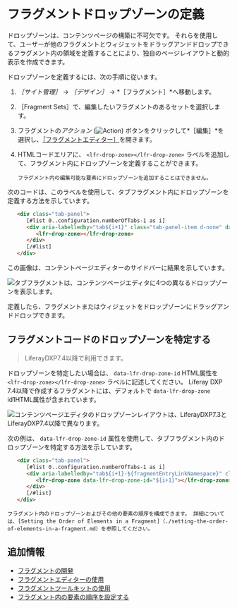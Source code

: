 # フラグメントドロップゾーンの定義

ドロップゾーンは、コンテンツページの構築に不可欠です。 それらを使用して、ユーザーが他のフラグメントとウィジェットをドラッグアンドドロップできるフラグメント内の領域を定義することにより、独自のページレイアウトと動的表示を作成できます。

ドロップゾーンを定義するには、次の手順に従います。

1. *［サイト管理］* &rarr; *［デザイン］* &rarr; *［フラグメント］*へ移動します。

1. ［Fragment Sets］で、編集したいフラグメントのあるセットを選択します。

1. フラグメントの*アクション* (![Action](./../../../images/icon-actions.png)) ボタンをクリックして*［編集］*を選択し、[［フラグメントエディター］](./using-the-fragments-editor.md)を開きます。

1. HTMLコードエリアに、 `<lfr-drop-zone></lfr-drop-zone>` ラベルを追加して、フラグメント内にドロップゾーンを定義することができます。

   ```{important}
   フラグメント内の編集可能な要素にドロップゾーンを追加することはできません。
   ```

次のコードは、このラベルを使用して、タブフラグメント内にドロップゾーンを定義する方法を示しています。

   ```html
      <div class="tab-panel">
         [#list 0..configuration.numberOfTabs-1 as i]
         <div aria-labelledby="tab${i+1}" class="tab-panel-item d-none" data-fragment-namespace="${fragmentEntryLinkNamespace}" id="tabPanel${i+1}" role="tabpanel" tabindex="0">
            <lfr-drop-zone></lfr-drop-zone>
         </div>
         [/#list]
      </div>
   ```

この画像は、コンテントページエディターのサイドバーに結果を示しています。

![タブフラグメントは、コンテンツページエディタに4つの異なるドロップゾーンを表示します。](./defining-fragment-drop-zones/images/04.png)

定義したら、フラグメントまたはウィジェットをドロップゾーンにドラッグアンドドロップできます。

## フラグメントコードのドロップゾーンを特定する

> LiferayDXP7.4以降で利用できます。

ドロップゾーンを特定したい場合は、 `data-lfr-drop-zone-id` HTML属性を `<lfr-drop-zone></lfr-drop-zone>` ラベルに記述してください。 Liferay DXP 7.4以降で作成するフラグメントには、デフォルトで `data-lfr-drop-zone` id1HTML属性が含まれています。

![コンテンツページエディタのドロップゾーンレイアウトは、LiferayDXP7.3とLiferayDXP7.4以降で異なります。](./defining-fragment-drop-zones/images/03.png)

次の例は、 `data-lfr-drop-zone-id` 属性を使用して、タブフラグメント内のドロップゾーンを特定する方法を示しています。

   ```html
      <div class="tab-panel">
         [#list 0..configuration.numberOfTabs-1 as i]
         <div aria-labelledby="tab${i+1}-${fragmentEntryLinkNamespace}" class="tab-panel-item d-none" data-fragment-namespace="${fragmentEntryLinkNamespace}" id="tabPanel${i+1}-${fragmentEntryLinkNamespace}" role="tabpanel" tabindex="0">
            <lfr-drop-zone data-lfr-drop-zone-id="${i+1}"></lfr-drop-zone>
         </div>
         [/#list]
      </div>
   ```

   ```{tip}
   フラグメント内のドロップゾーンおよびその他の要素の順序を構成できます。 詳細については、[Setting the Order of Elements in a Fragment]（./setting-the-order-of-elements-in-a-fragment.md）を参照してください。
   ```

## 追加情報

- [フラグメントの開発](./developing-fragments-intro.md)
- [フラグメントエディターの使用](./using-the-fragments-editor.md)
- [フラグメントツールキットの使用](./using-the-fragments-toolkit.md)
- [フラグメント内の要素の順序を設定する](./setting-the-order-of-elements-in-a-fragment.md)
